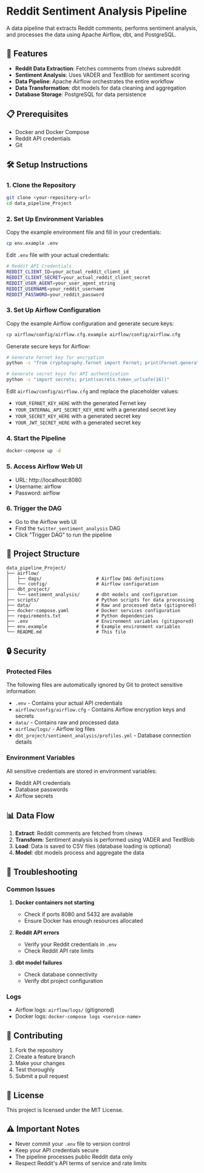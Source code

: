 # Reddit Sentiment Analysis Pipeline

A data pipeline that extracts Reddit comments, performs sentiment analysis, and processes the data using Apache Airflow, dbt, and PostgreSQL.

## 🚀 Features

- **Reddit Data Extraction**: Fetches comments from r/news subreddit
- **Sentiment Analysis**: Uses VADER and TextBlob for sentiment scoring
- **Data Pipeline**: Apache Airflow orchestrates the entire workflow
- **Data Transformation**: dbt models for data cleaning and aggregation
- **Database Storage**: PostgreSQL for data persistence

## 📋 Prerequisites

- Docker and Docker Compose
- Reddit API credentials
- Git

## 🛠️ Setup Instructions

### 1. Clone the Repository
```bash
git clone <your-repository-url>
cd data_pipeline_Project
```

### 2. Set Up Environment Variables

Copy the example environment file and fill in your credentials:
```bash
cp env.example .env
```

Edit `.env` file with your actual credentials:
```bash
# Reddit API Credentials
REDDIT_CLIENT_ID=your_actual_reddit_client_id
REDDIT_CLIENT_SECRET=your_actual_reddit_client_secret
REDDIT_USER_AGENT=your_user_agent_string
REDDIT_USERNAME=your_reddit_username
REDDIT_PASSWORD=your_reddit_password
```

### 3. Set Up Airflow Configuration

Copy the example Airflow configuration and generate secure keys:
```bash
cp airflow/config/airflow.cfg.example airflow/config/airflow.cfg
```

Generate secure keys for Airflow:
```bash
# Generate Fernet key for encryption
python -c "from cryptography.fernet import Fernet; print(Fernet.generate_key().decode())"

# Generate secret keys for API authentication
python -c "import secrets; print(secrets.token_urlsafe(16))"
```

Edit `airflow/config/airflow.cfg` and replace the placeholder values:
- `YOUR_FERNET_KEY_HERE` with the generated Fernet key
- `YOUR_INTERNAL_API_SECRET_KEY_HERE` with a generated secret key
- `YOUR_SECRET_KEY_HERE` with a generated secret key
- `YOUR_JWT_SECRET_HERE` with a generated secret key

### 4. Start the Pipeline
```bash
docker-compose up -d
```

### 5. Access Airflow Web UI
- URL: http://localhost:8080
- Username: airflow
- Password: airflow

### 6. Trigger the DAG
- Go to the Airflow web UI
- Find the `twitter_sentiment_analysis` DAG
- Click "Trigger DAG" to run the pipeline

## 📁 Project Structure

```
data_pipeline_Project/
├── airflow/
│   ├── dags/                    # Airflow DAG definitions
│   └── config/                  # Airflow configuration
├── dbt_project/
│   └── sentiment_analysis/      # dbt models and configuration
├── scripts/                     # Python scripts for data processing
├── data/                        # Raw and processed data (gitignored)
├── docker-compose.yaml          # Docker services configuration
├── requirements.txt             # Python dependencies
├── .env                         # Environment variables (gitignored)
├── env.example                  # Example environment variables
└── README.md                    # This file
```

## 🔒 Security

### Protected Files
The following files are automatically ignored by Git to protect sensitive information:
- `.env` - Contains your actual API credentials
- `airflow/config/airflow.cfg` - Contains Airflow encryption keys and secrets
- `data/` - Contains raw and processed data
- `airflow/logs/` - Airflow log files
- `dbt_project/sentiment_analysis/profiles.yml` - Database connection details

### Environment Variables
All sensitive credentials are stored in environment variables:
- Reddit API credentials
- Database passwords
- Airflow secrets

## 📊 Data Flow

1. **Extract**: Reddit comments are fetched from r/news
2. **Transform**: Sentiment analysis is performed using VADER and TextBlob
3. **Load**: Data is saved to CSV files (database loading is optional)
4. **Model**: dbt models process and aggregate the data

## 🐛 Troubleshooting

### Common Issues

1. **Docker containers not starting**
   - Check if ports 8080 and 5432 are available
   - Ensure Docker has enough resources allocated

2. **Reddit API errors**
   - Verify your Reddit credentials in `.env`
   - Check Reddit API rate limits

3. **dbt model failures**
   - Check database connectivity
   - Verify dbt project configuration

### Logs
- Airflow logs: `airflow/logs/` (gitignored)
- Docker logs: `docker-compose logs <service-name>`

## 🤝 Contributing

1. Fork the repository
2. Create a feature branch
3. Make your changes
4. Test thoroughly
5. Submit a pull request

## 📝 License

This project is licensed under the MIT License.

## ⚠️ Important Notes

- Never commit your `.env` file to version control
- Keep your API credentials secure
- The pipeline processes public Reddit data only
- Respect Reddit's API terms of service and rate limits 
